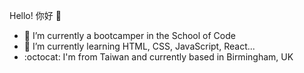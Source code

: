 Hello! 你好 👋

- 🔭 I’m currently a bootcamper in the School of Code
- 🌱 I’m currently learning HTML, CSS, JavaScript, React...
- :octocat: I'm from Taiwan and currently based in Birmingham, UK

